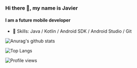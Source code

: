### Hi there 👋, my name is Javier
#### I am a future mobile developer

- 🌱 Skills: Java / Kotlin / Android SDK / Android Studio / Git

![Anurag's github stats](https://github-readme-stats.vercel.app/api?username=bitbiird&show_icons=true&theme=dracula)

![Top Langs](https://github-readme-stats.vercel.app/api/top-langs/?username=bitbiird&layout=compact&theme=dracula)

![Profile views](https://gpvc.arturio.dev/bitbiird)  



